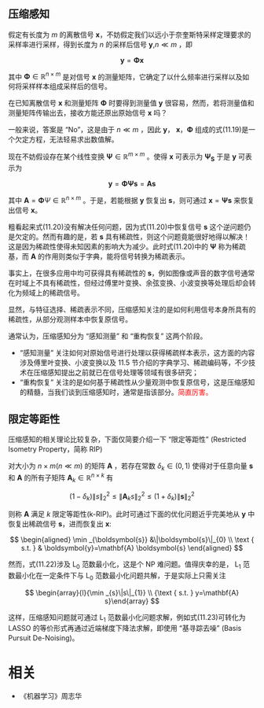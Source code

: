 


## 压缩感知

假定有长度为 $m$ 的离散信号 $\boldsymbol{x}$，不妨假定我们以远小于奈奎斯特采样定理要求的采样率进行采样，得到长度为 $n$ 的采样后信号 $\boldsymbol{y}$,$n\ll m$ ，即

$$
\boldsymbol{y}=\mathbf{\Phi} \boldsymbol{x}
$$

其中 $\mathbf{\Phi} \in \mathbb{R}^{n \times m}$ 是对信号 $\boldsymbol{x}$ 的测量矩阵，它确定了以什么频率进行采样以及如何将采样样本组成采样后的信号。

在已知离散信号 $\boldsymbol{x}$ 和测量矩阵 $\mathbf{\Phi}$ 时要得到测量值 $\boldsymbol{y}$ 很容易，然而，若将测量值和测量矩阵传输出去，接收方能还原出原始信号 $\boldsymbol{x}$ 吗？

一般来说，答案是 “No”，这是由于 $n\ll m$ ，因此 $\boldsymbol{y}$， $\boldsymbol{x}$，$\mathbf{\Phi}$ 组成的式(11.19)是一个欠定方程，无法轻易求出数值解。


现在不妨假设存在某个线性变换 $\mathbf{\Psi} \in \mathbb{R}^{m \times m}$ 。使得 $\boldsymbol{x}$ 可表示为 $\mathbf{\Psi}_{\boldsymbol{S}}$ 于是 $\boldsymbol{y}$ 可表示为

$$
\boldsymbol{y}=\boldsymbol{\Phi} \boldsymbol{\Psi} \boldsymbol{s}=\mathbf{A} \boldsymbol{s}
$$

其中 $\mathbf{A}=\mathbf{\Phi} \Psi \in \mathbb{R}^{n \times m}$ 。于是，若能根据 $\boldsymbol{y}$ 恢复出 $\boldsymbol{s}$，则可通过 $\boldsymbol{x}=\boldsymbol{\Psi} \boldsymbol{s}$ 来恢复出信号 $\boldsymbol{x}$。

粗看起来式(11.20)没有解决任何问题，因为式(11.20)中恢复信号 $\boldsymbol{s}$ 这个逆问题仍是欠定的。然而有趣的是，若 $\boldsymbol{s}$ 具有稀疏性，则这个问题竟能很好地得以解决！这是因为稀疏性使得未知因素的影响大为减少。此时式(11.20)中的 $\mathbf{\Psi}$  称为稀疏基，而 $\mathbf{A}$ 的作用则类似于字典，能将信号转换为稀疏表示。

事实上，在很多应用中均可获得具有稀疏性的 $\boldsymbol{s}$，例如图像或声音的数字信号通常在时域上不具有稀疏性，但经过傅里叶变换、余弦变换、小波变换等处理后却会转化为频域上的稀疏信号。

显然，与特征选择、稀疏表示不同，压缩感知关注的是如何利用信号本身所具有的稀疏性，从部分观测样本中恢复原信号。

通常认为，压缩感知分为 “感知测量” 和 “重构恢复” 这两个阶段。

- “感知测量” 关注如何对原始信号进行处理以获得稀疏样本表示，这方面的内容涉及傅里叶变换、小波变换以及 11.5 节介绍的字典学习、稀疏编码等，不少技术在压缩感知提出之前就已在信号处理等领域有很多研究；
- “重构恢复” 关注的是如何基于稀疏性从少量观测中恢复原信号，这是压缩感知的精髓，当我们谈到压缩感知时，通常是指该部分。<span style="color:red;">简直厉害。</span>

## 限定等距性

压缩感知的相关理论比较复杂，下面仅简要介绍一下 “限定等距性” (Restricted Isometry Property，简称 RIP)

对大小为 $n \times m(n \ll m)$ 的矩阵 $\mathbf{A}$ ，若存在常数 $\delta_k\in (0,1)$ 使得对于任意向量 $\boldsymbol{s}$ 和 $\mathbf{A}$ 的所有子矩阵 $\mathbf{A}_{k} \in \mathbb{R}^{n \times k}$ 有

$$
\left(1-\delta_{k}\right)\|s\|_{2}^{2} \leqslant\left\|\mathbf{A}_{k} s\right\|_{2}^{2} \leqslant\left(1+\delta_{k}\right)\|\boldsymbol{s}\|_{2}^{2}
$$

则称 $\mathbf{A}$ 满足 $k$ 限定等距性(k-RIP)。此时可通过下面的优化问题近乎完美地从 $\boldsymbol{y}$ 中恢复出稀疏信号 $\boldsymbol{s}$，进而恢复出 $\boldsymbol{x}$:

$$
\begin{aligned} \min _{\boldsymbol{s}} &\|\boldsymbol{s}\|_{0} \\ \text { s.t. } & \boldsymbol{y}=\mathbf{A} \boldsymbol{s} \end{aligned}
$$


然而，式(11.22)涉及 $\mathrm{L}_{0}$ 范数最小化，这是个 NP 难问题。值得庆幸的是， $\mathrm{L}_{1}$  范数最小化在一定条件下与 $\mathrm{L}_{0}$ 范数最小化问题共解，于是实际上只需关注

$$
\begin{array}{l}{\min _{s}\|s\|_{1}} \\ {\text { s.t. } y=\mathbf{A} s}\end{array}
$$

这样，压缩感知问题就可通过 $\mathrm{L}_{1}$ 范数最小化问题求解，例如式(11.23)可转化为 LASSO 的等价形式再通过近端梯度下降法求解，即使用 “基寻踪去噪” (Basis Pursuit De-Noising)。







# 相关

- 《机器学习》周志华
